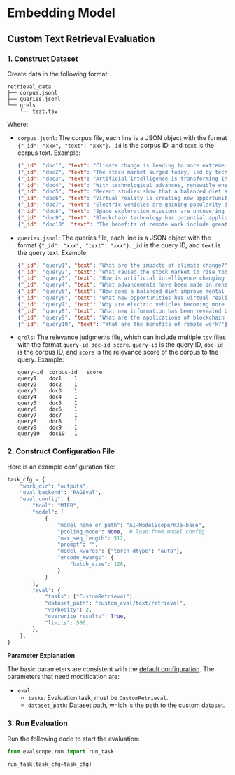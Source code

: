 # Embedding Model

## Custom Text Retrieval Evaluation

### 1. Construct Dataset

Create data in the following format:

```
retrieval_data
├── corpus.jsonl
├── queries.jsonl
└── qrels
    └── test.tsv
```

Where:
- `corpus.jsonl`: The corpus file, each line is a JSON object with the format `{"_id": "xxx", "text": "xxx"}`. `_id` is the corpus ID, and `text` is the corpus text. Example:
  ```json
  {"_id": "doc1", "text": "Climate change is leading to more extreme weather patterns."}
  {"_id": "doc2", "text": "The stock market surged today, led by tech stocks."}
  {"_id": "doc3", "text": "Artificial intelligence is transforming industries by automating tasks and providing insights."}
  {"_id": "doc4", "text": "With technological advances, renewable energy like wind and solar is becoming more prevalent."}
  {"_id": "doc5", "text": "Recent studies show that a balanced diet and regular exercise can significantly improve mental health."}
  {"_id": "doc6", "text": "Virtual reality is creating new opportunities in education, entertainment, and training."}
  {"_id": "doc7", "text": "Electric vehicles are gaining popularity due to environmental benefits and advancements in battery technology."}
  {"_id": "doc8", "text": "Space exploration missions are uncovering new information about our solar system and beyond."}
  {"_id": "doc9", "text": "Blockchain technology has potential applications beyond cryptocurrencies, including supply chain management and secure voting systems."}
  {"_id": "doc10", "text": "The benefits of remote work include greater flexibility and reduced commuting time."}
  ```

- `queries.jsonl`: The queries file, each line is a JSON object with the format `{"_id": "xxx", "text": "xxx"}`. `_id` is the query ID, and `text` is the query text. Example:

  ```json
  {"_id": "query1", "text": "What are the impacts of climate change?"}
  {"_id": "query2", "text": "What caused the stock market to rise today?"}
  {"_id": "query3", "text": "How is artificial intelligence changing industries?"}
  {"_id": "query4", "text": "What advancements have been made in renewable energy?"}
  {"_id": "query5", "text": "How does a balanced diet improve mental health?"}
  {"_id": "query6", "text": "What new opportunities has virtual reality created?"}
  {"_id": "query7", "text": "Why are electric vehicles becoming more popular?"}
  {"_id": "query8", "text": "What new information has been revealed by space exploration missions?"}
  {"_id": "query9", "text": "What are the applications of blockchain technology beyond cryptocurrencies?"}
  {"_id": "query10", "text": "What are the benefits of remote work?"}
  ```

- `qrels`: The relevance judgments file, which can include multiple `tsv` files with the format `query-id doc-id score`. `query-id` is the query ID, `doc-id` is the corpus ID, and `score` is the relevance score of the corpus to the query. Example:
  ```
  query-id	corpus-id	score
  query1	doc1	1
  query2	doc2	1
  query3	doc3	1
  query4	doc4	1
  query5	doc5	1
  query6	doc6	1
  query7	doc7	1
  query8	doc8	1
  query9	doc9	1
  query10	doc10	1
  ```

### 2. Construct Configuration File

Here is an example configuration file:

```python
task_cfg = {
    "work_dir": "outputs",
    "eval_backend": "RAGEval",
    "eval_config": {
        "tool": "MTEB",
        "model": [
            {
                "model_name_or_path": "AI-ModelScope/m3e-base",
                "pooling_mode": None,  # load from model config
                "max_seq_length": 512,
                "prompt": "",
                "model_kwargs": {"torch_dtype": "auto"},
                "encode_kwargs": {
                    "batch_size": 128,
                },
            }
        ],
        "eval": {
            "tasks": ["CustomRetrieval"],
            "dataset_path": "custom_eval/text/retrieval",
            "verbosity": 2,
            "overwrite_results": True,
            "limits": 500,
        },
    },
}
```

**Parameter Explanation**

The basic parameters are consistent with the [default configuration](../../user_guides/backend/rageval_backend/mteb.md#parameter-explanation). The parameters that need modification are:
- `eval`:
  - `tasks`: Evaluation task, must be `CustomRetrieval`.
  - `dataset_path`: Dataset path, which is the path to the custom dataset.

### 3. Run Evaluation

Run the following code to start the evaluation:
```python
from evalscope.run import run_task

run_task(task_cfg=task_cfg)
```
